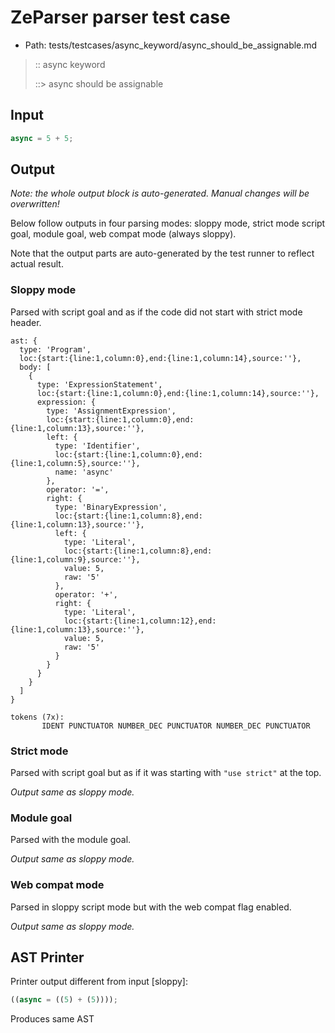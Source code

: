 # ZeParser parser test case

- Path: tests/testcases/async_keyword/async_should_be_assignable.md

> :: async keyword
>
> ::> async should be assignable

## Input

`````js
async = 5 + 5;
`````

## Output

_Note: the whole output block is auto-generated. Manual changes will be overwritten!_

Below follow outputs in four parsing modes: sloppy mode, strict mode script goal, module goal, web compat mode (always sloppy).

Note that the output parts are auto-generated by the test runner to reflect actual result.

### Sloppy mode

Parsed with script goal and as if the code did not start with strict mode header.

`````
ast: {
  type: 'Program',
  loc:{start:{line:1,column:0},end:{line:1,column:14},source:''},
  body: [
    {
      type: 'ExpressionStatement',
      loc:{start:{line:1,column:0},end:{line:1,column:14},source:''},
      expression: {
        type: 'AssignmentExpression',
        loc:{start:{line:1,column:0},end:{line:1,column:13},source:''},
        left: {
          type: 'Identifier',
          loc:{start:{line:1,column:0},end:{line:1,column:5},source:''},
          name: 'async'
        },
        operator: '=',
        right: {
          type: 'BinaryExpression',
          loc:{start:{line:1,column:8},end:{line:1,column:13},source:''},
          left: {
            type: 'Literal',
            loc:{start:{line:1,column:8},end:{line:1,column:9},source:''},
            value: 5,
            raw: '5'
          },
          operator: '+',
          right: {
            type: 'Literal',
            loc:{start:{line:1,column:12},end:{line:1,column:13},source:''},
            value: 5,
            raw: '5'
          }
        }
      }
    }
  ]
}

tokens (7x):
       IDENT PUNCTUATOR NUMBER_DEC PUNCTUATOR NUMBER_DEC PUNCTUATOR
`````

### Strict mode

Parsed with script goal but as if it was starting with `"use strict"` at the top.

_Output same as sloppy mode._

### Module goal

Parsed with the module goal.

_Output same as sloppy mode._

### Web compat mode

Parsed in sloppy script mode but with the web compat flag enabled.

_Output same as sloppy mode._

## AST Printer

Printer output different from input [sloppy]:

````js
((async = ((5) + (5))));
````

Produces same AST

